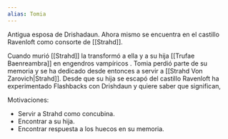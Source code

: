 ```yaml
---
alias: Tomia
---
```


Antigua esposa de Drishadaun.  Ahora mismo se encuentra en el castillo Ravenloft como consorte de [[Strahd]].

Cuando murió [[Strahd]] la transformó a ella y a su hija [[Trufae Baenreambra]] en engendros vampíricos . Tomia perdió parte de su memoria y se ha dedicado desde entonces a servir a [[Strahd Von Zarovich|Strahd]]. Desde que su hija se escapó del castillo Ravenloft ha experimentado Flashbacks con Drishdaun y quiere saber que significan,  

Motivaciones:
-  Servir a Strahd como concubina.
-  Encontrar a su hija.
-  Encontrar respuesta a los huecos en su memoria.